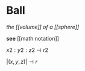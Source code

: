 # Ball

_the [[volume]] of a [[sphere]]_

**see** [[math notation]]

$x2 : y2 : z2 \dashv r2$

$|(x, y, z)| \dashv r$
